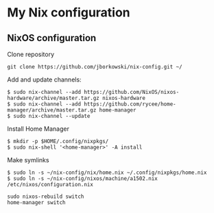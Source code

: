 # My Nix configuration

## NixOS configuration
Clone repository 
```
git clone https://github.com/jborkowski/nix-config.git ~/
```
Add and update channels:
```
$ sudo nix-channel --add https://github.com/NixOS/nixos-hardware/archive/master.tar.gz nixos-hardware
$ sudo nix-channel --add https://github.com/rycee/home-manager/archive/master.tar.gz home-manager
$ sudo nix-channel --update
```
Install Home Manager
```
$ mkdir -p $HOME/.config/nixpkgs/
$ sudo nix-shell '<home-manager>' -A install
```
Make symlinks
```
$ sudo ln -s ~/nix-config/nix/home.nix ~/.config/nixpkgs/home.nix
$ sudo ln -s ~/nix-config/nixos/machine/a1502.nix /etc/nixos/configuration.nix
```

```
sudo nixos-rebuild switch
home-manager switch
```


